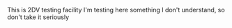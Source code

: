 This is 2DV testing facility
I'm testing here something I don't understand, so don't take it seriously